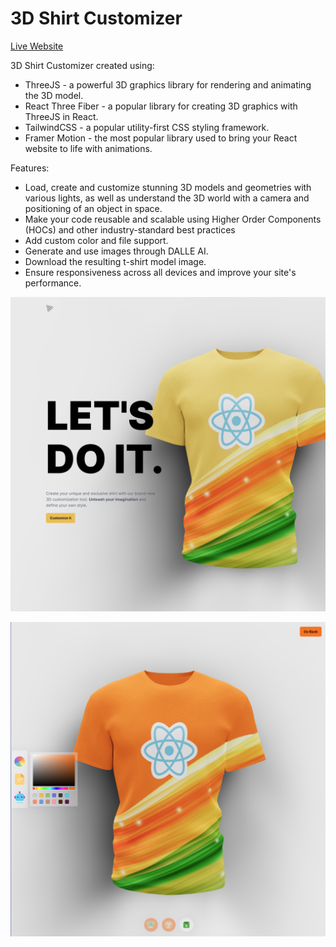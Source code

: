 3D Shirt Customizer
===================

[Live Website](https://utkarsh-3d-shirt-customizer.netlify.app/)

3D Shirt Customizer created using:  
* ThreeJS - a powerful 3D graphics library for rendering and animating the 3D model.
* React Three Fiber - a popular library for creating 3D graphics with ThreeJS in React.
* TailwindCSS - a popular utility-first CSS styling framework.
* Framer Motion - the most popular library used to bring your React website to life with animations.

Features:  
* Load, create and customize stunning 3D models and geometries with various lights, as well as understand the 3D world with a camera and positioning of an object in space.
* Make your code reusable and scalable using Higher Order Components (HOCs) and other industry-standard best practices
* Add custom color and file support.
* Generate and use images through DALLE AI.
* Download the resulting t-shirt model image.
* Ensure responsiveness across all devices and improve your site's performance.

![Landing Page](./assets/main_page.png)

![Customizer](./assets/customizer.png)  
